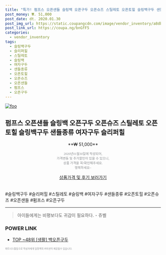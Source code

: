 ```yaml
--- 
title: "특가! 펌프스 오픈샌들 슬링백 오픈구두 오픈슈즈 스틸레토 오픈토힐 슬링백구두 샌들종류 여자구두..." 
post_money: ₩. 51,000 
post_date: dt. 2020.01.30 
post_img_url: https://static.coupangcdn.com/image/vendor_inventory/a8db/b6b52c5896def9d88ae7b4c18741660ffed528c3c3445710ce1d0d852807.jpg 
post_link_url: https://coupa.ng/bnGfF5 
categories: 
  - vendor_inventory 
tags: 
  - 슬링백구두 
  - 슬리퍼힐 
  - 스틸레토 
  - 슬링백 
  - 여자구두 
  - 샌들종류 
  - 오픈토힐 
  - 오픈슈즈 
  - 오픈샌들 
  - 펌프스 
  - 오픈구두 
--- 
```

[![foo](https://static.coupangcdn.com/image/vendor_inventory/a8db/b6b52c5896def9d88ae7b4c18741660ffed528c3c3445710ce1d0d852807.jpg)](https://coupa.ng/bnGfF5) 

## 펌프스 오픈샌들 슬링백 오픈구두 오픈슈즈 스틸레토 오픈토힐 슬링백구두 샌들종류 여자구두 슬리퍼힐 
<p style="text-align: center;">**₩ 51,000**</p> 
<p style="text-align: center;"><span style="color: #898c8f; font-family: Georgia,Times,serif; font-size: 0.75em;">2020년01월30일에 작성되어, <br>가격변동 및 추가할인이 있을 수 있으니,<br> 상품 가격을 꼭!확인해주세요.<br>행복하세요~</span> 
</p>	 
<div markdown="0" style="text-align: center;"><a href="https://coupa.ng/bnGfF5" class="btn btn--success">상품가격 및 후기 보러가기</a></div> 
<br><br> 
  #슬링백구두 #슬리퍼힐 #스틸레토 #슬링백 #여자구두 #샌들종류 #오픈토힐 #오픈슈즈 #오픈샌들 #펌프스 #오픈구두 
<hr> 

> 아이들에게는 비평보다도 귀감이 필요하다. - 쥬벨 


### POWER LINK

* <a href="https://blog.naver.com/an0733/221789778856" target="_blank"> TOP ~48위 [생활] 백오픈구두</a>

<span style="color: #898c8f; font-family: Georgia,Times,serif; font-size: 0.55em;">파트너스활동으로 작성자에게 일정액의 커미션이 제공될수 있습니다.</span> 
